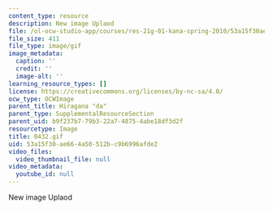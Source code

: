 ```yaml
---
content_type: resource
description: New image Uplaod
file: /ol-ocw-studio-app/courses/res-21g-01-kana-spring-2010/53a15f30ae664a50512bc9b6996afde2_0432.gif
file_size: 411
file_type: image/gif
image_metadata:
  caption: ''
  credit: ''
  image-alt: ''
learning_resource_types: []
license: https://creativecommons.org/licenses/by-nc-sa/4.0/
ocw_type: OCWImage
parent_title: Hiragana "da"
parent_type: SupplementalResourceSection
parent_uid: b9f237b7-79b3-22a7-4875-4abe18df3d2f
resourcetype: Image
title: 0432.gif
uid: 53a15f30-ae66-4a50-512b-c9b6996afde2
video_files:
  video_thumbnail_file: null
video_metadata:
  youtube_id: null
---
```

New image Uplaod